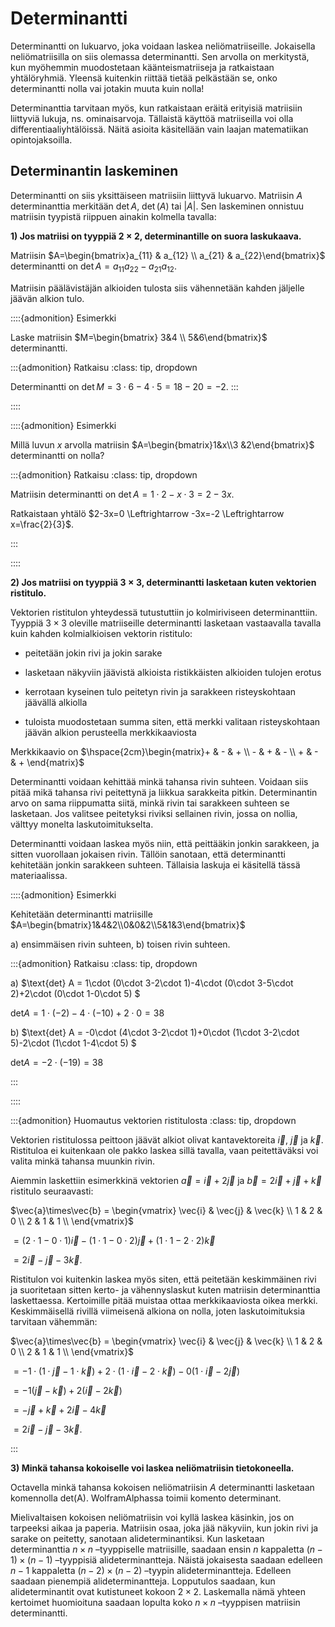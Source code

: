 # Determinantti 

Determinantti on lukuarvo, joka voidaan laskea neliömatriiseille. Jokaisella neliömatriisilla on siis olemassa determinantti. Sen arvolla on merkitystä, kun myöhemmin muodostetaan käänteismatriiseja ja ratkaistaan yhtälöryhmiä. Yleensä kuitenkin riittää tietää pelkästään se, onko determinantti nolla vai jotakin muuta kuin nolla!

Determinanttia tarvitaan myös, kun ratkaistaan eräitä erityisiä matriisiin liittyviä lukuja, ns. ominaisarvoja. Tällaistä käyttöä matriiseilla voi olla differentiaaliyhtälöissä. Näitä asioita käsitellään vain laajan matematiikan opintojaksoilla. 

## Determinantin laskeminen

Determinantti on siis yksittäiseen matriisiin liittyvä lukuarvo. Matriisin $A$ determinanttia merkitään $\det{A}$, $\det{(A)}$ tai $|A|$. Sen laskeminen onnistuu matriisin tyypistä riippuen ainakin kolmella tavalla:

**1) Jos matriisi on tyyppiä $2\times 2$, determinantille on suora laskukaava.**

Matriisin $A=\begin{bmatrix}a_{11} & a_{12} \\ a_{21} & a_{22}\end{bmatrix}$ determinantti on $\det{A} = a_{11}a_{22}-a_{21}a_{12}$.

Matriisin päälävistäjän alkioiden tulosta siis vähennetään kahden jäljelle jäävän alkion tulo.

::::{admonition} Esimerkki

Laske matriisin $M=\begin{bmatrix} 3&4 \\ 5&6\end{bmatrix}$ determinantti.

:::{admonition} Ratkaisu
:class: tip, dropdown

Determinantti on $\det{M} = 3\cdot 6-4\cdot 5=18-20=-2$.
:::

::::

::::{admonition} Esimerkki

Millä luvun $x$ arvolla matriisin $A=\begin{bmatrix}1&x\\3 &2\end{bmatrix}$ determinantti on nolla?

:::{admonition} Ratkaisu
:class: tip, dropdown

Matriisin determinantti on $\det{A}=1\cdot 2-x\cdot 3=2-3x$.

Ratkaistaan yhtälö $2-3x=0 \Leftrightarrow -3x=-2 \Leftrightarrow x=\frac{2}{3}$.

:::

::::

**2) Jos matriisi on tyyppiä $3 \times 3$, determinantti lasketaan kuten vektorien ristitulo.**

Vektorien ristitulon yhteydessä tutustuttiin jo kolmiriviseen determinanttiin. Tyyppiä $3 \times 3$ oleville matriiseille determinantti lasketaan vastaavalla tavalla kuin kahden kolmialkioisen vektorin ristitulo:

- peitetään jokin rivi ja jokin sarake

- lasketaan näkyviin jäävistä alkioista ristikkäisten alkioiden tulojen erotus

- kerrotaan kyseinen tulo peitetyn rivin ja sarakkeen risteyskohtaan jäävällä alkiolla

- tuloista muodostetaan summa siten, että merkki valitaan risteyskohtaan jäävän alkion perusteella merkkikaaviosta

Merkkikaavio on $\hspace{2cm}\begin{matrix}+ & - & + \\ - & + & - \\ + & - & + \end{matrix}$

Determinantti voidaan kehittää minkä tahansa rivin suhteen. Voidaan siis pitää mikä tahansa rivi peitettynä ja liikkua sarakkeita pitkin. Determinantin arvo on sama riippumatta siitä, minkä rivin tai sarakkeen suhteen se lasketaan. Jos valitsee peitetyksi riviksi sellainen rivin, jossa on nollia, välttyy monelta laskutoimitukselta.

Determinantti voidaan laskea myös niin, että peittääkin jonkin sarakkeen, ja sitten vuorollaan jokaisen rivin. Tällöin sanotaan, että determinantti kehitetään jonkin sarakkeen suhteen. Tällaisia laskuja ei käsitellä tässä materiaalissa.

::::{admonition} Esimerkki

Kehitetään determinantti matriisille $A=\begin{bmatrix}1&4&2\\0&0&2\\5&1&3\end{bmatrix}$

a) ensimmäisen rivin suhteen, b) toisen rivin suhteen.

:::{admonition} Ratkaisu
:class: tip, dropdown

a) $\text{det}⁡ A = 1\cdot (0\cdot 3-2\cdot 1)-4\cdot (0\cdot 3-5\cdot 2)+2\cdot (0\cdot 1-0\cdot 5) $

$\text{det}⁡ A= 1\cdot (-2)-4\cdot (-10)+2\cdot 0=38$

b) $\text{det} ⁡A = -0\cdot (4\cdot 3-2\cdot 1)+0\cdot (1\cdot 3-2\cdot 5)-2\cdot (1\cdot 1-4\cdot 5) $

$\text{det}⁡ A= -2\cdot (-19)=38$

:::

::::

:::{admonition} Huomautus vektorien ristitulosta
:class: tip, dropdown

Vektorien ristitulossa peittoon jäävät alkiot olivat kantavektoreita $\vec{i}$, $\vec{j}$ ja $\vec{k}$. Ristituloa ei kuitenkaan ole pakko laskea sillä tavalla, vaan peitettäväksi voi valita minkä tahansa muunkin rivin.

Aiemmin laskettiin esimerkkinä vektorien $\vec{a}=\vec{i}+2\vec{j}$ ja  $\vec{b}=2\vec{i}+\vec{j}+\vec{k}$ ristitulo seuraavasti:

$\vec{a}\times\vec{b} =
  \begin{vmatrix}
    \vec{i} & \vec{j} & \vec{k} \\
    1 & 2 & 0 \\
    2 & 1 & 1 \\
  \end{vmatrix}$

$=(2\cdot 1-0\cdot 1) \vec{i}-(1\cdot 1-0\cdot 2) \vec{j} + (1\cdot 1-2 \cdot 2) \vec{k}$  

$= 2 \vec{i}-\vec{j}-3\vec{k}$.

Ristitulon voi kuitenkin laskea myös siten, että peitetään keskimmäinen rivi ja suoritetaan sitten kerto- ja vähennyslaskut kuten matriisin determinanttia laskettaessa. Kertoimille pitää muistaa ottaa merkkikaaviosta oikea merkki. Keskimmäisellä rivillä viimeisenä alkiona on nolla, joten laskutoimituksia tarvitaan vähemmän:

$\vec{a}\times\vec{b} =
  \begin{vmatrix}
    \vec{i} & \vec{j} & \vec{k} \\
    1 & 2 & 0 \\
    2 & 1 & 1 \\
  \end{vmatrix}$

$=-1\cdot (1\cdot \vec{j}-1\cdot \vec{k}) + 2 \cdot (1\cdot \vec{i} -2\cdot \vec{k}) - 0 (1\cdot \vec{i}-2 \vec{j})$  

$= -1(\vec{j}-\vec{k})+2(\vec{i}-2\vec{k})$

$= -\vec{j}+\vec{k}+2\vec{i}-4\vec{k}$

$= 2 \vec{i} -\vec{j}-3\vec{k}$.

:::


**3) Minkä tahansa kokoiselle voi laskea neliömatriisin tietokoneella.**

Octavella minkä tahansa kokoisen neliömatriisin $A$ determinantti lasketaan komennolla det(A). WolframAlphassa toimii komento determinant.

Mielivaltaisen kokoisen neliömatriisin voi kyllä laskea käsinkin, jos on tarpeeksi aikaa ja paperia. Matriisin osaa, joka jää näkyviin, kun jokin rivi ja sarake on peitetty, sanotaan alideterminantiksi. Kun lasketaan determinanttia $n \times n$ –tyyppiselle matriisille, saadaan ensin $n$ kappaletta $(n-1) \times (n-1)$ –tyyppisiä alideterminantteja. Näistä jokaisesta saadaan edelleen $n-1$ kappaletta $(n-2) \times (n-2)$ –tyypin alideterminantteja. Edelleen saadaan pienempiä alideterminantteja. Lopputulos saadaan, kun alideterminantit ovat kutistuneet kokoon $2 \times 2$. Laskemalla nämä yhteen kertoimet huomioituna saadaan lopulta koko $n \times n$ –tyyppisen matriisin determinantti.